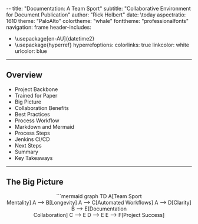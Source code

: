 --
title: "Documentation: A Team Sport"
subtitle: "Collaborative Environment for Document Publication"
author: "Rick Holbert"
date: \today
aspectratio: 1610
theme: "PaloAlto"
colortheme: "whale"
fonttheme: "professionalfonts"
navigation: frame
header-includes:
- \usepackage[en-AU]{datetime2}
- \usepackage{hyperref}
hyperrefoptions:
colorlinks: true
linkcolor: white
urlcolor: blue

---

## Overview
- Project Backbone
- Trained for Paper
- Big Picture
- Collaboration Benefits
- Best Practices
- Process Workflow
- Markdown and Mermaid
- Process Steps
- Jenkins CI/CD
- Next Steps
- Summary
- Key Takeaways

---

## The Big Picture
<center>
```mermaid
graph TD
    A[Team Sport<br>Mentality]
    A --> B[Longevity]
    A --> C[Automated Workflows]
    A --> D[Clarity]
    B --> E[Documentation<br>Collaboration]
    C --> E
    D --> E
    E --> F[Project Success]